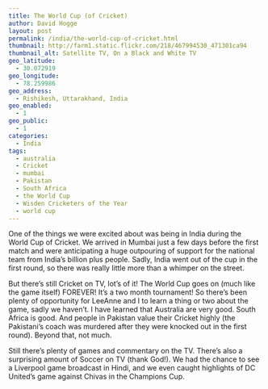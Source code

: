 ```yaml
---
title: The World Cup (of Cricket)
author: David Hogge
layout: post
permalink: /india/the-world-cup-of-cricket.html
thumbnail: http://farm1.static.flickr.com/218/467994530_471301ca94
thumbnail_alt: Satellite TV, On a Black and White TV
geo_latitude:
  - 30.072919
geo_longitude:
  - 78.259986
geo_address:
  - Rishikesh, Uttarakhand, India
geo_enabled:
  - 1
geo_public:
  - 1
categories:
  - India
tags:
  - australia
  - Cricket
  - mumbai
  - Pakistan
  - South Africa
  - the World Cup
  - Wisden Cricketers of the Year
  - world cup
---
```

One of the things we were excited about was being in India during the World Cup of Cricket. We arrived in Mumbai just a few days before the first match and were anticipating a huge outpouring of support for the national team from India&#8217;s billion plus people. Sadly, India went out of the cup in the first round, so there was really little more than a whimper on the street.

But there&#8217;s still Cricket on TV, lot&#8217;s of it! The World Cup goes on (much like the game itself) FOREVER! It&#8217;s a two month tournament! So there&#8217;s been plenty of opportunity for LeeAnne and I to learn a thing or two about the game, sadly we haven&#8217;t. I have learned that Australia are very good. South Africa is good. And people in Pakistan value their Cricket highly (the Pakistani&#8217;s coach was murdered after they were knocked out in the first round). Beyond that, not much.

Still there&#8217;s plenty of games and commentary on the TV. There&#8217;s also a surprising amount of Soccer on TV (thank God!). We had the chance to see a Liverpool game broadcast in Hindi, and we even caught highlights of DC United&#8217;s game against Chivas in the Champions Cup.
